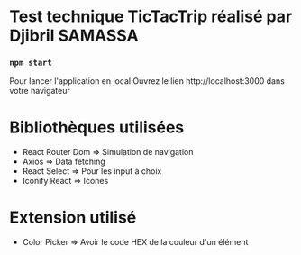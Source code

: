 # Test technique TicTacTrip réalisé par Djibril SAMASSA

### `npm start`
Pour lancer l'application en local
Ouvrez le lien http://localhost:3000 dans votre navigateur

# Bibliothèques utilisées
- React Router Dom => Simulation de navigation
- Axios => Data fetching
- React Select => Pour les input à choix
- Iconify React => Icones

 # Extension utilisé
 - Color Picker => Avoir le code HEX de la couleur d'un élément
